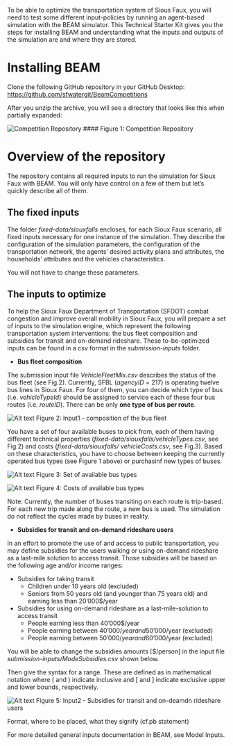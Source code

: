 
To be able to optimize the transportation system of Sious Faux, you will need to test some different input-policies  by running an agent-based simulation with the BEAM simulator. This Technical Starter Kit gives you the steps for installing BEAM and understanding what the inputs and outputs of the simulation are and where they are stored.

# Installing BEAM

Clone the following GitHub repository in your GitHub Desktop:
https://github.com/sfwatergit/BeamCompetitions

After you unzip the archive, you will see a directory that looks like this when partially expanded:

![Competition Repository](https://github.com/vgolfier/Uber-Prize-Starter-Kit-/blob/master/Images/CompetitionRepository.png "Competition Repository") #### Figure 1: Competition Repository
 
# Overview of the repository

The repository contains all required inputs to run the simulation for Sioux Faux with BEAM. You will only have control on a few of them but let’s quickly describe all of them. 

## The fixed inputs 

The folder *fixed-data/siouxfalls* encloses, for each Sioux Faux scenario, all fixed inputs necessary for one instance of the simulation. They describe the configuration of the simulation parameters, the configuration of the transportation network, the agents’ desired activity plans and attributes, the households’ attributes and the vehicles characteristics.

You will not have to change these parameters.

## The inputs to optimize

To help the Sioux Faux Department of Transportation (SFDOT) combat congestion and improve overall mobility in Sioux Faux, you will prepare a set of inputs to the simulation engine, which represent the following transportation system interventions: the bus fleet composition and subsidies for transit and on-demand rideshare. These to-be-optimized inputs can be found in a csv format in the *submission-inputs* folder.

* **Bus fleet composition**

The submission input file *VehicleFleetMix.csv* describes the status of the bus fleet (see Fig.2). Currently, SFBL (*agencyID* = 217) is operating twelve bus lines in Sioux Faux. For four of them, you can decide which type of bus (i.e. *vehicleTypeId*) should be assigned to service each of these four bus routes (i.e. *routeID*). There can be only **one type of bus per route**. 

![Alt text](https://github.com/vgolfier/Uber-Prize-Starter-Kit-/blob/master/Images/Input_VehicleFleetMix.png "*Figure 2: Input1 - composition of the bus fleet")
Figure 2: Input1 - composition of the bus fleet

You have a set of four available buses to pick from, each of them having different technical properties (*fixed-data/siouxfalls/vehicleTypes.csv*, see Fig.2) and costs (*fixed-data/siouxfalls/ vehicleCosts.csv*, see Fig.3). Based on these characteristics, you have to choose between keeping the currently operated bus types (see Figure 1 above) or purchasinf new types of buses.

![Alt text](https://github.com/vgolfier/Uber-Prize-Starter-Kit-/blob/master/Images/BusTypes.png "Figure 3: Set of available bus types")
Figure 3: Set of available bus types


![Alt text](https://github.com/vgolfier/Uber-Prize-Starter-Kit-/blob/master/Images/BusCosts.png "Figure 3: Costs of available bus types")
Figure 4: Costs of available bus types

Note:
Currently, the number of buses transiting on each route is trip-based. For each new trip made along the route, a new bus is used. The simulation do not reflect the cycles made by buses in reality.

* **Subsidies for transit and on-demand rideshare users**

In an effort to promote the use of and access to public transportation, you may define subsidies for the users walking or using on-demand rideshare as a last-mile solution to access transit. Those subsidies will be based on the following age and/or income ranges:

 * Subsidies for taking transit 
   * Children under 10 years old (excluded)
   * Seniors from 50 years old (and younger than 75 years old) and earning less than 20’000$/year
 * Subsidies for using on-demand rideshare as a last-mile-solution to access transit 
   * People earning less than 40’000$/year
   * People earning between 40’000$/year and 50’000$/year (excluded)
   * People earning between 50’000$/year and 60’000$/year (excluded)
 
You will be able to change the subsidies amounts [$/person] in the input file *submission-inputs/ModeSubsidies.csv* shown below. 

Then give the syntax for a range. These are defined as in mathematical notation where ( and ) indicate inclusive and [ and ] indicate exclusive upper and lower bounds, respectively.

![Alt text](https://github.com/vgolfier/Uber-Prize-Starter-Kit-/blob/master/Images/Input_Subsidies.png "Figure 4: Input2 - Subsidies for transit and on-deamdn rideshare users")
Figure 5: Input2 - Subsidies for transit and on-deamdn rideshare users


Format, where to be placed, what they signify (cf.pb statement)

For more detailed general inputs documentation in BEAM, see Model Inputs.


